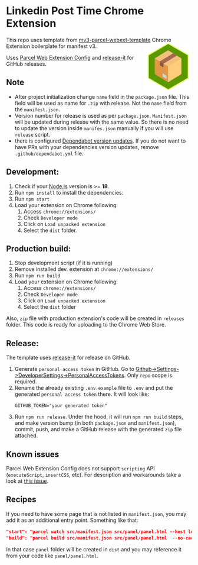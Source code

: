 # Linkedin Post Time Chrome Extension

This repo uses template from
[mv3-parcel-webext-template](https://github.com/onikienko/mv3-parcel-webext-template)
Chrome Extension boilerplate for manifest v3.
<img align="right" width="128" src="src/images/icon256.png">

Uses [Parcel Web Extension Config](https://parceljs.org/recipes/web-extension/)
and [release-it](https://github.com/release-it/release-it) for GitHub releases.

## Note

-   After project initialization change `name` field in the `package.json` file. This field will be used as name
    for `.zip` with release. Not the `name` field from the `manifest.json`.
-   Version number for release is used as per `package.json`. `Manifest.json` will be updated during release with the same
    value. So there is no need to update the version inside `manifes.json` manually if you will use `release` script.
-   there is configured [Dependabot version updates](https://docs.github.com/en/code-security/dependabot/dependabot-version-updates/about-dependabot-version-updates).
    If you do not want to have PRs with your dependencies version updates, remove `.github/dependabot.yml` file.

## Development:

1. Check if your [Node.js](https://nodejs.org/) version is >= **18**.
2. Run `npm install` to install the dependencies.
3. Run `npm start`
4. Load your extension on Chrome following:
    1. Access `chrome://extensions/`
    2. Check `Developer mode`
    3. Click on `Load unpacked extension`
    4. Select the `dist` folder.

## Production build:

1. Stop development script (if it is running)
2. Remove installed dev. extension at `chrome://extensions/`
3. Run `npm run build`
4. Load your extension on Chrome following:
    1. Access `chrome://extensions/`
    2. Check `Developer mode`
    3. Click on `Load unpacked extension`
    4. Select the `dist` folder

Also, `zip` file with production extension's code will be created in `releases` folder.
This code is ready for uploading to the Chrome Web Store.

## Release:

The template uses [release-it](https://github.com/release-it/release-it) for release on GitHub.

1. Generate `personal access token` in GitHub. Go to
   [Github->Settings->DeveloperSettings->PersonalAccessTokens](https://github.com/settings/tokens/new?scopes=repo&description=release-it).
   Only `repo` scope is required.
2. Rename the already existing `.env.example` file to `.env` and put the generated `personal access token` there. It will look
   like:
    ```
    GITHUB_TOKEN="your generated token"
    ```
3. Run `npm run release`. Under the hood, it will run `npm run build` steps, and make version bump (in both `package.json`
   and `manifest.json`), commit, push, and make a GitHub release with the generated `zip` file attached.

## Known issues

Parcel Web Extension Config does not support `scripting` API (`executeScript`, `insertCSS`, etc).
For description and workarounds take a look at [this issue](https://github.com/parcel-bundler/parcel/issues/8685).

## Recipes

If you need to have some page that is not listed in `manifest.json`, you may add it as an additional entry point.
Something like that:

```json
"start": "parcel watch src/manifest.json src/panel/panel.html --host localhost",
"build": "parcel build src/manifest.json src/panel/panel.html  --no-cache"
```

In that case `panel` folder will be created in `dist`
and you may reference it from your code like `panel/panel.html`.

